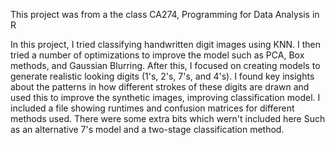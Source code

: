 This project was from a the class CA274, Programming for Data Analysis in R

In this project, I tried classifying handwritten digit images using KNN. I then tried a number of optimizations
to improve the model such as PCA, Box methods, and Gaussian Blurring. After this, I focused on creating models to
generate realistic looking digits (1's, 2's, 7's, and 4's). I found key insights about the patterns in how different strokes
of these digits are drawn and used this to improve the synthetic images, improving classification model. I included a file 
showing runtimes and confusion matrices for different methods used. There were some extra bits which wern't included here
Such as an alternative 7's model and a two-stage classification method.

